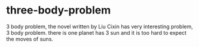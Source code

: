 # three-body-problem
3 body problem, the novel written by Liu Cixin has very interesting problem, 3 body problem. there is one planet has 3 sun and it is too hard to expect the moves of suns. 
